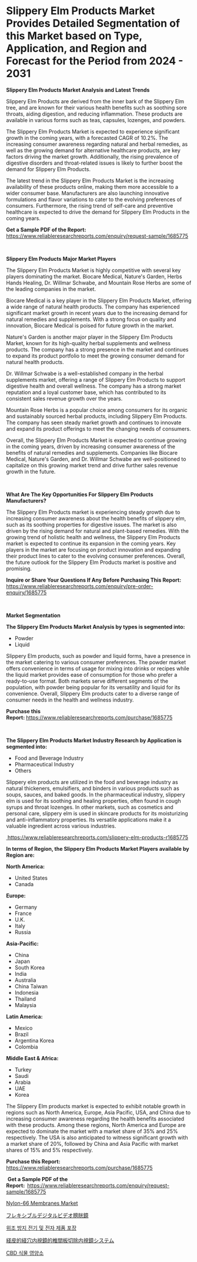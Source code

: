 <p><h1>Slippery Elm Products Market Provides Detailed Segmentation of this Market based on Type, Application, and Region and Forecast for the Period from 2024 - 2031</h1></p><p><strong>Slippery Elm Products Market Analysis and Latest Trends</strong></p>
<p><p>Slippery Elm Products are derived from the inner bark of the Slippery Elm tree, and are known for their various health benefits such as soothing sore throats, aiding digestion, and reducing inflammation. These products are available in various forms such as teas, capsules, lozenges, and powders.</p><p>The Slippery Elm Products Market is expected to experience significant growth in the coming years, with a forecasted CAGR of 10.2%. The increasing consumer awareness regarding natural and herbal remedies, as well as the growing demand for alternative healthcare products, are key factors driving the market growth. Additionally, the rising prevalence of digestive disorders and throat-related issues is likely to further boost the demand for Slippery Elm Products.</p><p>The latest trend in the Slippery Elm Products Market is the increasing availability of these products online, making them more accessible to a wider consumer base. Manufacturers are also launching innovative formulations and flavor variations to cater to the evolving preferences of consumers. Furthermore, the rising trend of self-care and preventive healthcare is expected to drive the demand for Slippery Elm Products in the coming years.</p></p>
<p><strong>Get a Sample PDF of the Report:&nbsp;</strong> <a href="https://www.reliableresearchreports.com/enquiry/request-sample/1685775">https://www.reliableresearchreports.com/enquiry/request-sample/1685775</a></p>
<p>&nbsp;</p>
<p><strong>Slippery Elm Products Major Market Players</strong></p>
<p><p>The Slippery Elm Products Market is highly competitive with several key players dominating the market. Biocare Medical, Nature's Garden, Herbs Hands Healing, Dr. Willmar Schwabe, and Mountain Rose Herbs are some of the leading companies in the market.</p><p>Biocare Medical is a key player in the Slippery Elm Products Market, offering a wide range of natural health products. The company has experienced significant market growth in recent years due to the increasing demand for natural remedies and supplements. With a strong focus on quality and innovation, Biocare Medical is poised for future growth in the market.</p><p>Nature's Garden is another major player in the Slippery Elm Products Market, known for its high-quality herbal supplements and wellness products. The company has a strong presence in the market and continues to expand its product portfolio to meet the growing consumer demand for natural health products.</p><p>Dr. Willmar Schwabe is a well-established company in the herbal supplements market, offering a range of Slippery Elm Products to support digestive health and overall wellness. The company has a strong market reputation and a loyal customer base, which has contributed to its consistent sales revenue growth over the years.</p><p>Mountain Rose Herbs is a popular choice among consumers for its organic and sustainably sourced herbal products, including Slippery Elm Products. The company has seen steady market growth and continues to innovate and expand its product offerings to meet the changing needs of consumers.</p><p>Overall, the Slippery Elm Products Market is expected to continue growing in the coming years, driven by increasing consumer awareness of the benefits of natural remedies and supplements. Companies like Biocare Medical, Nature's Garden, and Dr. Willmar Schwabe are well-positioned to capitalize on this growing market trend and drive further sales revenue growth in the future.</p></p>
<p>&nbsp;</p>
<p><strong>What Are The Key Opportunities For Slippery Elm Products Manufacturers?</strong></p>
<p><p>The Slippery Elm Products market is experiencing steady growth due to increasing consumer awareness about the health benefits of slippery elm, such as its soothing properties for digestive issues. The market is also driven by the rising demand for natural and plant-based remedies. With the growing trend of holistic health and wellness, the Slippery Elm Products market is expected to continue its expansion in the coming years. Key players in the market are focusing on product innovation and expanding their product lines to cater to the evolving consumer preferences. Overall, the future outlook for the Slippery Elm Products market is positive and promising.</p></p>
<p><strong>Inquire or Share Your Questions If Any Before Purchasing This Report:</strong> <a href="https://www.reliableresearchreports.com/enquiry/pre-order-enquiry/1685775">https://www.reliableresearchreports.com/enquiry/pre-order-enquiry/1685775</a></p>
<p>&nbsp;</p>
<p><strong>Market Segmentation</strong></p>
<p><strong>The Slippery Elm Products Market Analysis by types is segmented into:</strong></p>
<p><ul><li>Powder</li><li>Liquid</li></ul></p>
<p><p>Slippery Elm products, such as powder and liquid forms, have a presence in the market catering to various consumer preferences. The powder market offers convenience in terms of usage for mixing into drinks or recipes while the liquid market provides ease of consumption for those who prefer a ready-to-use format. Both markets serve different segments of the population, with powder being popular for its versatility and liquid for its convenience. Overall, Slippery Elm products cater to a diverse range of consumer needs in the health and wellness industry.</p></p>
<p><strong>Purchase this Report:&nbsp;</strong><a href="https://www.reliableresearchreports.com/purchase/1685775">https://www.reliableresearchreports.com/purchase/1685775</a></p>
<p>&nbsp;</p>
<p><strong>The Slippery Elm Products Market Industry Research by Application is segmented into:</strong></p>
<p><ul><li>Food and Beverage Industry</li><li>Pharmaceutical Industry</li><li>Others</li></ul></p>
<p><p>Slippery elm products are utilized in the food and beverage industry as natural thickeners, emulsifiers, and binders in various products such as soups, sauces, and baked goods. In the pharmaceutical industry, slippery elm is used for its soothing and healing properties, often found in cough syrups and throat lozenges. In other markets, such as cosmetics and personal care, slippery elm is used in skincare products for its moisturizing and anti-inflammatory properties. Its versatile applications make it a valuable ingredient across various industries.</p></p>
<p><a href="https://www.reliableresearchreports.com/slippery-elm-products-r1685775">&nbsp;https://www.reliableresearchreports.com/slippery-elm-products-r1685775</a></p>
<p><strong>In terms of Region, the Slippery Elm Products Market Players available by Region are:</strong></p>
<p>
    <p> <strong> North America: </strong>
        <ul>
            <li>United States</li>
            <li>Canada</li>
        </ul>
        </p> 
    <p> <strong> Europe: </strong>
        <ul>
            <li>Germany</li>
            <li>France</li>
            <li>U.K.</li>
            <li>Italy</li>
            <li>Russia</li>
        </ul>
        </p> 
    <p> <strong> Asia-Pacific: </strong>
        <ul>
            <li>China</li>
            <li>Japan</li>
            <li>South Korea</li>
            <li>India</li>
            <li>Australia</li>
            <li>China Taiwan</li>
            <li>Indonesia</li>
            <li>Thailand</li>
            <li>Malaysia</li>
        </ul>
        </p> 
    <p> <strong> Latin America: </strong>
        <ul>
            <li>Mexico</li>
            <li>Brazil</li>
            <li>Argentina Korea</li>
            <li>Colombia</li>
        </ul>
        </p> 
    <p> <strong> Middle East & Africa: </strong>
        <ul>
            <li>Turkey</li>
            <li>Saudi</li>
            <li>Arabia</li>
            <li>UAE</li>
            <li>Korea</li>
        </ul>
    </p>
    </p>
<p><p>The Slippery Elm products market is expected to exhibit notable growth in regions such as North America, Europe, Asia Pacific, USA, and China due to increasing consumer awareness regarding the health benefits associated with these products. Among these regions, North America and Europe are expected to dominate the market with a market share of 35% and 25% respectively. The USA is also anticipated to witness significant growth with a market share of 20%, followed by China and Asia Pacific with market shares of 15% and 5% respectively.</p></p>
<p><strong>Purchase this Report: </strong><a href="https://www.reliableresearchreports.com/purchase/1685775">https://www.reliableresearchreports.com/purchase/1685775</a></p>
<p>&nbsp;<strong>Get a Sample PDF of the Report:&nbsp;&nbsp;</strong><a href="https://www.reliableresearchreports.com/enquiry/request-sample/1685775">https://www.reliableresearchreports.com/enquiry/request-sample/1685775</a></p>
<p><strong></strong></p>
<p><p><a href="https://github.com/cameroneffertz/Market-Research-Report-List-1/blob/main/nylon-66-membranes-market.md">Nylon-66 Membranes Market</a></p><p><a href="https://github.com/Alenaieme/Market-Research-Report-List-1/blob/main/4276080102628.md">フレキシブルデジタルビデオ膀胱鏡</a></p><p><a href="https://github.com/KoleLedner/Market-Research-Report-List-1/blob/main/388621696148.md">위조 방지 전기 및 전자 제품 포장</a></p><p><a href="https://github.com/AhmadMann1950/Market-Research-Report-List-1/blob/main/2374986102629.md">経皮的経穴内視鏡的椎間板切除内視鏡システム</a></p><p><a href="https://github.com/brainlyez1/Market-Research-Report-List-1/blob/main/557453896149.md">CBD 식물 영양소</a></p></p>